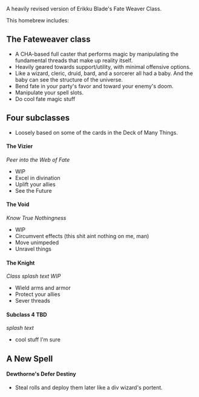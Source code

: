 A heavily revised version of Erikku Blade's Fate Weaver Class.

This homebrew includes:
## The Fateweaver class
- A CHA-based full caster that performs magic by manipulating the fundamental threads that make up reality itself.
- Heavily geared towards support/utility, with minimal offensive options.
- Like a wizard, cleric, druid, bard, and a sorcerer all had a baby. And the baby can see the structure of the universe.
- Bend fate in your party's favor and toward your enemy's doom.
- Manipulate your spell slots.
- Do cool fate magic stuff

## Four subclasses
- Loosely based on some of the cards in the Deck of Many Things.

#### The Vizier
*Peer into the Web of Fate*
- WIP
- Excel in divination
- Uplift your allies
- See the Future

#### The Void
*Know True Nothingness*
- WIP
- Circumvent effects (this shit aint nothing on me, man)
- Move unimpeded
- Unravel things

#### The Knight
*Class splash text WIP*
- Wield arms and armor
- Protect your allies
- Sever threads

#### Subclass 4 TBD
*splash text*
- cool stuff I'm sure

## A New Spell
#### Dewthorne's Defer Destiny
- Steal rolls and deploy them later like a div wizard's portent.
